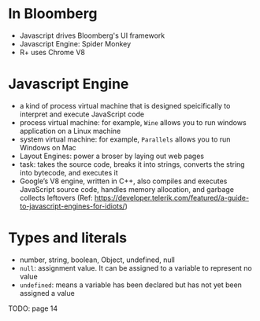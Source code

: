 # In Bloomberg
- Javascript drives Bloomberg's UI framework
- Javascript Engine: Spider Monkey
- R+ uses Chrome V8

# Javascript Engine
- a kind of process virtual machine that is designed speicifically to interpret and execute JavaScript code
- process virtual machine: for example, `Wine` allows you to run windows application on a Linux machine
- system virtual machine: for example, `Parallels` allows you to run Windows on Mac
- Layout Engines: power a broser by laying out web pages
- task: takes the source code, breaks it into strings, converts the string into bytecode, and executes it
- Google’s V8 engine, written in C++, also compiles and executes JavaScript source code, handles memory allocation, and garbage collects leftovers
(Ref: https://developer.telerik.com/featured/a-guide-to-javascript-engines-for-idiots/)

# Types and literals
- number, string, boolean, Object, undefined, null
- `null`: assignment value. It can be assigned to a variable to represent no value
- `undefined`: means a variable has been declared but has not yet been assigned a value

TODO: page 14
